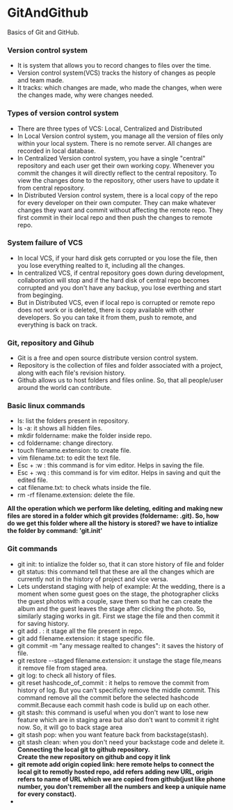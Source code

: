 # GitAndGithub
Basics of Git and GitHub.

### Version control system
- It is system that allows you to record changes to files over the time.
- Version control system(VCS) tracks the history of changes as people and team made.
- It tracks: which changes are made, who made the changes, when were the changes made, why were changes needed.

### Types of version control system
- There are three types of VCS: Local, Centralized and Distributed
- In Local Version control system, you manage all the version of files only within your local system. There is no remote server. All changes are recorded in local database. 
- In Centralized Version control system, you have a single "central" repository and each user get their own working copy. Whenever you commit the changes it will directly reflect to the central repository. To view the changes done to the repository, other users have to update it from central repository.
- In Distributed Version control system, there is a local copy of the repo for every developer on their own computer. They can make whatever changes they want and commit without affecting the remote repo. They first commit in their local repo and then push the changes to remote repo. 

### System failure of VCS
- In local VCS, if your hard disk gets corrupted or you lose the file, then you lose everything realted to it, including all the changes.
- In centralized VCS, if central repository goes down during development, collaboration will stop and if the hard disk of central repo becomes corrupted and you don't have any backup, you lose everthing and start from beginging.
- But in Distributed VCS, even if local repo is corrupted or remote repo does not work or is deleted, there is copy available with other developers. So you can take it from them, push to remote, and everything is back on track.
### Git, repository and Gihub
- Git is a free and open source distribute version control system.
- Repository is the collection of files and folder associated with a project, along with each file's revision history.
- Github allows us to host folders and files online. So, that all people/user around the world can contribute.

### Basic linux commands
- ls: list the folders present in repository.
- ls -a: it shows all hidden files.
- mkdir foldername: make the folder inside repo.
- cd foldername: change directory.
- touch filename.extension: to create file.
- vim filename.txt: to edit the text file.
- Esc + :w : this command is for vim editor. Helps in saving the file.
- Esc + :wq : this command is for vim editor. Helps in saving and quit the edited file.
- cat filename.txt: to check whats inside the file.
- rm -rf filename.extension: delete the file.

<b> All the operation which we perform like deleting, editing and making new files are stored in a folder which git provides (foldername: .git). So, how do we get this folder where all the history is stored? we have to intialize the folder by command: 'git.init' </b>

### Git commands
- git init: to intialize the folder so, that it can store history of file and folder
- git status: this command tell that these are all the changes which are currently not in the history of project and vice versa.
- Lets understand staging with help of example: At the wedding, there is a moment when some guest goes on the stage, the photographer clicks the guest photos with a couple, save them so that he can create the album and the guest leaves the stage after clicking the photo. 
So, similarly staging works in git. First we stage the file and then commit it for saving history. 
- git add . : it stage all the file present in repo.
- git add filename.extension: it stage specific file.
- git commit -m "any message realted to changes": it saves the history of file.
- git restore --staged filename.extension: it unstage the stage file,means it remove file from staged area.
- git log: to check all history of files.
- git reset hashcode_of_commit : it helps to remove the commit from history of log. But you can't specificly remove the middle commit. This command remove all the commit before the selected hashcode commit.Because each commit hash code is bulid up on each other.
- git stash: this command is useful when you don't want to lose new feature which are in staging area but also don't want to commit it right now. So, it will go to back stage area
- git stash pop: when you want feature back from backstage(stash).
- git stash clean: when you don't need your backstage code and delete it.<br>
<b> Connecting the local git to github repository.<b><br>
<b>Create the new repository on github and copy it link<b>
- git remote add origin copied link: here remote helps to connect the local git to remotly hosted repo, add refers adding new URL, origin refers to name of URL which we are copied from github(just like phone number, you don't remember all the numbers and keep a uniquie name for every constact).
- 